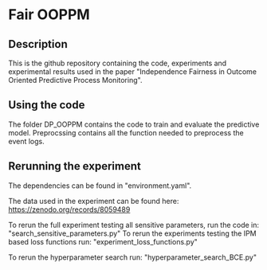 # Fair OOPPM

## Description

This is the github repository containing the code, experiments and experimental results used in the paper "Independence Fairness in Outcome Oriented Predictive Process Monitoring".

## Using the code

The folder DP_OOPPM contains the code to train and evaluate the predictive model.
Preprocssing contains all the function needed to preprocess the event logs.

## Rerunning the experiment

The dependencies can be found in "environment.yaml".

The data used in the experiment can be found here: https://zenodo.org/records/8059489

To rerun the full experiment testing all sensitive parameters, run the code in:
"search_sensitive_parameters.py"
To rerun the experiments testing the IPM based loss functions run:
"experiment_loss_functions.py"

To rerun the hyperparameter search run:
"hyperparameter_search_BCE.py"


